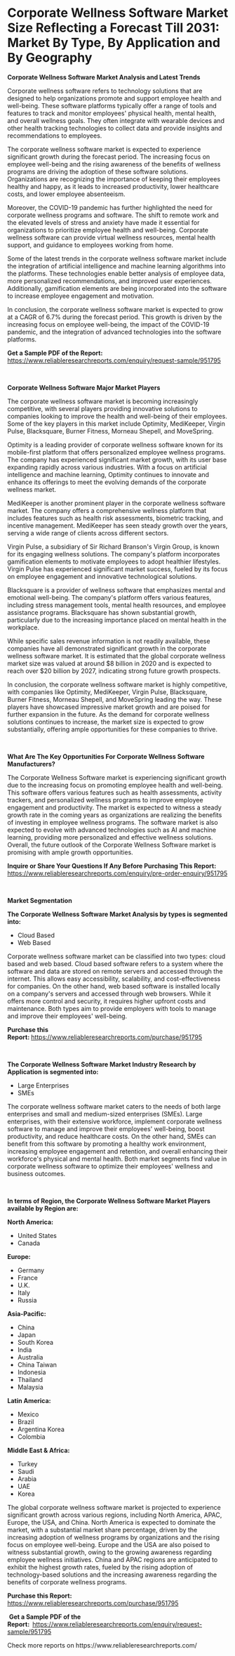 <p><h1>Corporate Wellness Software Market Size Reflecting a Forecast Till 2031: Market By Type, By Application and By Geography</h1></p><p><strong>Corporate Wellness Software Market Analysis and Latest Trends</strong></p>
<p><p>Corporate wellness software refers to technology solutions that are designed to help organizations promote and support employee health and well-being. These software platforms typically offer a range of tools and features to track and monitor employees' physical health, mental health, and overall wellness goals. They often integrate with wearable devices and other health tracking technologies to collect data and provide insights and recommendations to employees.</p><p>The corporate wellness software market is expected to experience significant growth during the forecast period. The increasing focus on employee well-being and the rising awareness of the benefits of wellness programs are driving the adoption of these software solutions. Organizations are recognizing the importance of keeping their employees healthy and happy, as it leads to increased productivity, lower healthcare costs, and lower employee absenteeism.</p><p>Moreover, the COVID-19 pandemic has further highlighted the need for corporate wellness programs and software. The shift to remote work and the elevated levels of stress and anxiety have made it essential for organizations to prioritize employee health and well-being. Corporate wellness software can provide virtual wellness resources, mental health support, and guidance to employees working from home.</p><p>Some of the latest trends in the corporate wellness software market include the integration of artificial intelligence and machine learning algorithms into the platforms. These technologies enable better analysis of employee data, more personalized recommendations, and improved user experiences. Additionally, gamification elements are being incorporated into the software to increase employee engagement and motivation.</p><p>In conclusion, the corporate wellness software market is expected to grow at a CAGR of 6.7% during the forecast period. This growth is driven by the increasing focus on employee well-being, the impact of the COVID-19 pandemic, and the integration of advanced technologies into the software platforms.</p></p>
<p><strong>Get a Sample PDF of the Report:&nbsp;</strong> <a href="https://www.reliableresearchreports.com/enquiry/request-sample/951795">https://www.reliableresearchreports.com/enquiry/request-sample/951795</a></p>
<p>&nbsp;</p>
<p><strong>Corporate Wellness Software Major Market Players</strong></p>
<p><p>The corporate wellness software market is becoming increasingly competitive, with several players providing innovative solutions to companies looking to improve the health and well-being of their employees. Some of the key players in this market include Optimity, MediKeeper, Virgin Pulse, Blacksquare, Burner Fitness, Morneau Shepell, and MoveSpring.</p><p>Optimity is a leading provider of corporate wellness software known for its mobile-first platform that offers personalized employee wellness programs. The company has experienced significant market growth, with its user base expanding rapidly across various industries. With a focus on artificial intelligence and machine learning, Optimity continues to innovate and enhance its offerings to meet the evolving demands of the corporate wellness market.</p><p>MediKeeper is another prominent player in the corporate wellness software market. The company offers a comprehensive wellness platform that includes features such as health risk assessments, biometric tracking, and incentive management. MediKeeper has seen steady growth over the years, serving a wide range of clients across different sectors.</p><p>Virgin Pulse, a subsidiary of Sir Richard Branson's Virgin Group, is known for its engaging wellness solutions. The company's platform incorporates gamification elements to motivate employees to adopt healthier lifestyles. Virgin Pulse has experienced significant market success, fueled by its focus on employee engagement and innovative technological solutions.</p><p>Blacksquare is a provider of wellness software that emphasizes mental and emotional well-being. The company's platform offers various features, including stress management tools, mental health resources, and employee assistance programs. Blacksquare has shown substantial growth, particularly due to the increasing importance placed on mental health in the workplace.</p><p>While specific sales revenue information is not readily available, these companies have all demonstrated significant growth in the corporate wellness software market. It is estimated that the global corporate wellness market size was valued at around $8 billion in 2020 and is expected to reach over $20 billion by 2027, indicating strong future growth prospects.</p><p>In conclusion, the corporate wellness software market is highly competitive, with companies like Optimity, MediKeeper, Virgin Pulse, Blacksquare, Burner Fitness, Morneau Shepell, and MoveSpring leading the way. These players have showcased impressive market growth and are poised for further expansion in the future. As the demand for corporate wellness solutions continues to increase, the market size is expected to grow substantially, offering ample opportunities for these companies to thrive.</p></p>
<p>&nbsp;</p>
<p><strong>What Are The Key Opportunities For Corporate Wellness Software Manufacturers?</strong></p>
<p><p>The Corporate Wellness Software market is experiencing significant growth due to the increasing focus on promoting employee health and well-being. This software offers various features such as health assessments, activity trackers, and personalized wellness programs to improve employee engagement and productivity. The market is expected to witness a steady growth rate in the coming years as organizations are realizing the benefits of investing in employee wellness programs. The software market is also expected to evolve with advanced technologies such as AI and machine learning, providing more personalized and effective wellness solutions. Overall, the future outlook of the Corporate Wellness Software market is promising with ample growth opportunities.</p></p>
<p><strong>Inquire or Share Your Questions If Any Before Purchasing This Report:</strong> <a href="https://www.reliableresearchreports.com/enquiry/pre-order-enquiry/951795">https://www.reliableresearchreports.com/enquiry/pre-order-enquiry/951795</a></p>
<p>&nbsp;</p>
<p><strong>Market Segmentation</strong></p>
<p><strong>The Corporate Wellness Software Market Analysis by types is segmented into:</strong></p>
<p><ul><li>Cloud Based</li><li>Web Based</li></ul></p>
<p><p>Corporate wellness software market can be classified into two types: cloud based and web based. Cloud based software refers to a system where the software and data are stored on remote servers and accessed through the internet. This allows easy accessibility, scalability, and cost-effectiveness for companies. On the other hand, web based software is installed locally on a company's servers and accessed through web browsers. While it offers more control and security, it requires higher upfront costs and maintenance. Both types aim to provide employers with tools to manage and improve their employees' well-being.</p></p>
<p><strong>Purchase this Report:&nbsp;</strong><a href="https://www.reliableresearchreports.com/purchase/951795">https://www.reliableresearchreports.com/purchase/951795</a></p>
<p>&nbsp;</p>
<p><strong>The Corporate Wellness Software Market Industry Research by Application is segmented into:</strong></p>
<p><ul><li>Large Enterprises</li><li>SMEs</li></ul></p>
<p><p>The corporate wellness software market caters to the needs of both large enterprises and small and medium-sized enterprises (SMEs). Large enterprises, with their extensive workforce, implement corporate wellness software to manage and improve their employees' well-being, boost productivity, and reduce healthcare costs. On the other hand, SMEs can benefit from this software by promoting a healthy work environment, increasing employee engagement and retention, and overall enhancing their workforce's physical and mental health. Both market segments find value in corporate wellness software to optimize their employees' wellness and business outcomes.</p></p>
<p>&nbsp;</p>
<p><strong>In terms of Region, the Corporate Wellness Software Market Players available by Region are:</strong></p>
<p>
    <p> <strong> North America: </strong>
        <ul>
            <li>United States</li>
            <li>Canada</li>
        </ul>
        </p> 
    <p> <strong> Europe: </strong>
        <ul>
            <li>Germany</li>
            <li>France</li>
            <li>U.K.</li>
            <li>Italy</li>
            <li>Russia</li>
        </ul>
        </p> 
    <p> <strong> Asia-Pacific: </strong>
        <ul>
            <li>China</li>
            <li>Japan</li>
            <li>South Korea</li>
            <li>India</li>
            <li>Australia</li>
            <li>China Taiwan</li>
            <li>Indonesia</li>
            <li>Thailand</li>
            <li>Malaysia</li>
        </ul>
        </p> 
    <p> <strong> Latin America: </strong>
        <ul>
            <li>Mexico</li>
            <li>Brazil</li>
            <li>Argentina Korea</li>
            <li>Colombia</li>
        </ul>
        </p> 
    <p> <strong> Middle East & Africa: </strong>
        <ul>
            <li>Turkey</li>
            <li>Saudi</li>
            <li>Arabia</li>
            <li>UAE</li>
            <li>Korea</li>
        </ul>
    </p>
    </p>
<p><p>The global corporate wellness software market is projected to experience significant growth across various regions, including North America, APAC, Europe, the USA, and China. North America is expected to dominate the market, with a substantial market share percentage, driven by the increasing adoption of wellness programs by organizations and the rising focus on employee well-being. Europe and the USA are also poised to witness substantial growth, owing to the growing awareness regarding employee wellness initiatives. China and APAC regions are anticipated to exhibit the highest growth rates, fueled by the rising adoption of technology-based solutions and the increasing awareness regarding the benefits of corporate wellness programs.</p></p>
<p><strong>Purchase this Report: </strong><a href="https://www.reliableresearchreports.com/purchase/951795">https://www.reliableresearchreports.com/purchase/951795</a></p>
<p>&nbsp;<strong>Get a Sample PDF of the Report:&nbsp;&nbsp;</strong><a href="https://www.reliableresearchreports.com/enquiry/request-sample/951795">https://www.reliableresearchreports.com/enquiry/request-sample/951795</a></p>
<p><strong></strong></p>
<p>Check more reports on https://www.reliableresearchreports.com/</p>